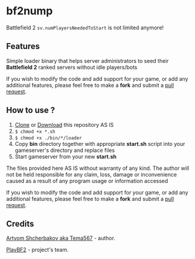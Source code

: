 bf2nump
==============
Battlefield 2 `sv.numPlayersNeededToStart` is not limited anymore!

Features
---------------------
Simple loader binary that helps server administrators to seed their **Battlefield 2** ranked servers without idle players/bots

If you wish to modify the code and add support for your game, or add any additional features, please feel free to make a **fork** and submit a [pull request](https://github.com/art567/bf2nump/pulls).


How to use ?
---------------------
1. [Clone](https://docs.github.com/en/repositories/creating-and-managing-repositories/cloning-a-repository) or [Download](https://github.com/art567/bf2nump/archive/refs/heads/main.zip) this repository AS IS
2. `$ chmod +x *.sh`
3. `$ chmod +x ./bin/*/loader`
4. Copy **bin** directory together with appropriate **start.sh** script into your gameserver's directory and replace files
5. Start gameserver from your new **start.sh**

The files provided here AS IS without warranty of any kind. The author will not be held responsible for any claim, loss, damage or inconvenience caused as a result of any program usage or information accessed

If you wish to modify the code and add support for your game, or add any additional features, please feel free to make a **fork** and submit a [pull request](https://github.com/art567/bf2nump/pulls).

Credits
---------------------

[Artyom Shcherbakov aka Tema567](https://art567.ru) - author.

[PlayBF2](http://playbf2.ru) - project's team.

